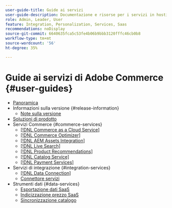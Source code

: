 ```yaml
---
user-guide-title: Guide ai servizi
user-guide-description: Documentazione e risorse per i servizi in hosting che forniscono funzionalità estese ad Adobe Commerce e Magento Open Source.
role: Admin, Leader, User
feature: Integration, Personalization, Services, Saas
recommendations: noDisplay
source-git-commit: 6640635fca5c53fe4b06b9bbb3120fffc46cb0b8
workflow-type: tm+mt
source-wordcount: '56'
ht-degree: 35%

---
```


# Guide ai servizi di Adobe Commerce {#user-guides}

- [Panoramica](home.md)
- Informazioni sulla versione {#release-information}
   - [Note sulla versione](/help/landing/release-notes-all.md)
- [Soluzioni di prodotto](product-solutions.md)
- Servizi Commerce {#commerce-services}
   - [[!DNL Commerce as a Cloud Service]](https://experienceleague.adobe.com/it/docs/commerce/cloud-service/overview)
   - [[!DNL Commerce Optimizer]](https://experienceleague.adobe.com/it/docs/commerce/optimizer/overview)
   - [[!DNL AEM Assets Integration]](https://experienceleague.adobe.com/it/docs/commerce/aem-assets-integration/overview)
   - [[!DNL Live Search]](https://experienceleague.adobe.com/docs/commerce/live-search/overview.html?lang=it)
   - [[!DNL Product Recommendations]](https://experienceleague.adobe.com/docs/commerce/product-recommendations/guide-overview.html?lang=it)
   - [[!DNL Catalog Service]](https://experienceleague.adobe.com/docs/commerce/catalog-service/guide-overview.html?lang=it)
   - [[!DNL Payment Services]](https://experienceleague.adobe.com/docs/commerce/payment-services/guide-overview.html?lang=it)
- Servizi di integrazione {#integration-services}
   - [[!DNL Data Connection]](https://experienceleague.adobe.com/docs/commerce/data-connection/overview.html?lang=it)
   - [Connettore servizi](/help/landing/saas.md)
- Strumenti dati {#data-services}
   - [Esportazione dati SaaS](https://experienceleague.adobe.com/docs/commerce/saas-data-export/overview.html?lang=it)
   - [Indicizzazione prezzo SaaS](https://experienceleague.adobe.com/docs/commerce/price-indexer/price-indexing.html?lang=it)
   - [Sincronizzazione catalogo](/help/landing/catalog-sync.md)
